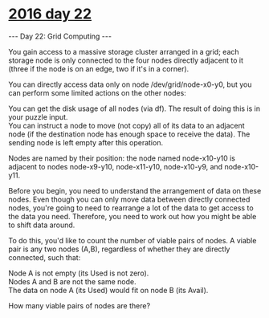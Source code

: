 # [2016 day 22](https://adventofcode.com/2016/day/22)

--- Day 22: Grid Computing ---

You gain access to a massive storage cluster arranged in a grid; each storage node is only connected to the four nodes directly adjacent to it (three if the node is on an edge, two if it's in a corner).



You can directly access data only on node /dev/grid/node-x0-y0, but you can perform some limited actions on the other nodes:



You can get the disk usage of all nodes (via df). The result of doing this is in your puzzle input.\
You can instruct a node to move (not copy) all of its data to an adjacent node (if the destination node has enough space to receive the data). The sending node is left empty after this operation.



Nodes are named by their position: the node named node-x10-y10 is adjacent to nodes node-x9-y10, node-x11-y10, node-x10-y9, and node-x10-y11.



Before you begin, you need to understand the arrangement of data on these nodes. Even though you can only move data between directly connected nodes, you're going to need to rearrange a lot of the data to get access to the data you need.  Therefore, you need to work out how you might be able to shift data around.



To do this, you'd like to count the number of viable pairs of nodes.  A viable pair is any two nodes (A,B), regardless of whether they are directly connected, such that:



Node A is not empty (its Used is not zero).\
Nodes A and B are not the same node.\
The data on node A (its Used) would fit on node B (its Avail).



How many viable pairs of nodes are there?




